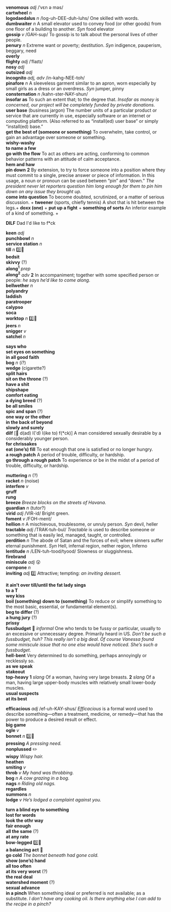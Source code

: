 __venomous__ _adj_ /ˈvɛn ə məs/  
__cartwheel__ _n_  
__logodaedalus__ _n_ /log-uh-DEE-duh-luhs/ One skilled with words.  
__dumbwaiter__ _n_ A small elevator used to convey food (or other goods) from one floor of a building to another. _Syn_ food elevator  
__gossip__ _v_ /GAH-sup/ To gossip is to talk about the personal lives of other people.  
__penury__ _n_  Extreme want or poverty; destitution. _Syn_ indigence, pauperism, beggary, need  
__overly__  
__flighty__ _adj_ /ˈflaɪtɪ/  
__nosy__ _adj_  
__outsized__ _adj_  
__incognito__ _adj, adv_ /in-kahg-NEE-toh/  
__pinafore__ _n_ A sleeveless garment similar to an apron, worn especially by small girls as a dress or an overdress. _Syn_ jumper, pinny  
__consternation__ _n_ /kahn-ster-NAY-shun/  
__insofar as__ To such an extent that; to the degree that. _Insofar as money is concerned, our project will be completely funded by private donations._  
__user base__ (business jargon) The number units of a particular product or service that are currently in use, especially software or an internet or computing platform. (Also referred to as “install(ed) user base” or simply “install(ed) base.”  
__get the best of (someone or something)__ To overwhelm, take control, or gain an advantage over someone or something.  
__wishy-washy__  
__to name a few__  
__go with the flow__ To act as others are acting, conforming to common behavior patterns with an attitude of calm acceptance.  
__hem and haw__  
__pin down__ __2__ By extension, to try to force someone into a position where they must commit to a single, precise answer or piece of information. In this usage, a noun or pronoun can be used between “pin” and “down.” _The president never let reporters question him long enough for them to pin him down on any issue they brought up._  
__come into question__ To become doubted, scrutinized, or a matter of serious discussion.  +
__tweener__ (sports, chiefly tennis) A shot that is hit between the legs.+
__doxx (one)__  +
__put up a fight__  +
__something of sorts__ An inferior example of a kind of something.  +

__DILF__ Dad I'd like to f*ck  

__keen__ _adj_  
__punchbowl__ _n_  
__service station__ _n_  
__till__ _n_ :three::hammer:  
__bedsit__  
__skivvy__ (?)  
__along<sup>1</sup>__ _prep_  
__along<sup>2</sup>__ _adv_ __2__ In accompaniment; together with some specified person or people: _he says he’d like to come along._  
__bellwether__ _n_  
__polyandry__  
__laddish__  
__paratrooper__  
__calypso__  
__soca__  
__worktop__ _n_ :two::hammer:  
__jeers__ _n_  
__snigger__ _v_  
__satchel__ _n_  


__says who__  
__set eyes on something__  
__in all good faith__  
__bog__ _n_ (i?)  
__wedge__ (cigarette?)  
__split hairs__  
__sit on the throne__ (?)  
__have a shit__  
__shipshape__  
__comfort eating__  
__a dying breed__ (?)  
__be all smiles__  
__spic and span__ (?)  
__one way or the other__  
__in the back of beyond__  
__slowly and surely__  
__dilf__ [:scroll: d(ad) I('d) l(ike to) f(*ck)] A man considered sexually desirable by a considerably younger person.  
__for chrissakes__  
__eat (one’s) fill__ To eat enough that one is satisfied or no longer hungry.  
__a rough patch__ A period of trouble, difficulty, or hardship.  
__go through a rough patch__ To experience or be in the midst of a period of trouble, difficulty, or hardship.  

__muttering__ _n_ (?)  
__racket__ _n_ (noise)  
__interfere__ _v_  
__gruff__  
__rung__  
__breeze__ _Breeze blocks on the streets of Havana._  
__guardian__ _n_ (tutor?)  
__virid__ _adj_ /VIR-id/ Bright green.  
__foment__ _v_ /FOH-ment/  
__hellion__ _n_ A mischievous, troublesome, or unruly person. _Syn_ devil, heller  
__tractable__ _adj_ /TRAK-tuh-bul/ _Tractable_ is used to describe someone or something that is easily led, managed, taught, or controlled.  
__perdition__ _n_ The abode of Satan and the forces of evil; where sinners suffer eternal punishment. _Syn_ Hell, infernal region, nether region, Inferno  
__lentitude__ _n_ /LEN-tuh-tood/tyood/ Slowness or sluggishness.  
__firebrand__  
__miniscule__ _adj_ :astonished:  
__cornpone__ _n_  
__inviting__ _adj_ :two: Attractive; tempting: _an inviting dessert._  


__it ain’t over till/until the fat lady sings__  
__to a T__  
__wey kiss__  
__boil (something) down to (something)__ To reduce or simplify something to the most basic, essential, or fundamental element(s).  
__beg to differ__ (?)  
__a hung jury__ (?)  
__prissy__  
__fussbudget__ :dart: _informal_ One who tends to be fussy or particular, usually to an excessive or unnecessary degree. Primarily heard in US. _Don’t be such a fussbudget, huh? This really isn’t a big deal._ _Of course Vanessa found some miniscule issue that no one else would have noticed. She’s such a fussbudget._  
__hell-bent__ Very determined to do something, perhaps annoyingly or recklessly so.  
__as we speak__  
__stakeout__  
__top-heavy__ __1__ _slang_ Of a woman, having very large breasts. __2__ _slang_ Of a man, having large upper-body muscles with relatively small lower-body muscles.  
__usual suspects__  
__at its best__  


__efficacious__ _adj_ /ef-uh-KAY-shus/ _Efficacious_ is a formal word used to describe something—often a treatment, medicine, or remedy—that has the power to produce a desired result or effect.  
__big game__  
__ogle__ _v_  
__bonnet__ _n_ :three::hammer:  
__pressing__ _A pressing need._  
__nonplussed__ :pencil2:  
__wispy__ _Wispy hair._  
__heathen__  
__smiting__ _v_  
__throb__ _v_ _My hand was throbbing._  
__bog__ _n_ _A cow grazing in a bog._  
__nags__ _n_ _Riding old nags._  
__regardles__  
__summons__ _n_  
__lodge__ _v_ _He’s lodged a complaint against you._  

__turn a blind eye to something__  
__lost for words__  
__look the othr way__  
__fair enough__  
__all the same__ (?)  
__at any rate__  
__bow-legged__ :three::hammer:  
__a balancing act__ :dart:  
__go cold__ _The bonnet beneath had gone cold._  
__show (one’s) hand__  
__all too often__  
__at its very worst__ (?)  
__the real deal__  
__watershed moment__ (?)  
__sexual advance__  
__in a pinch__ When something ideal or preferred is not available; as a substitute. _I don’t have any cooking oil. Is there anything else I can add to the recipe in a pinch?_  
